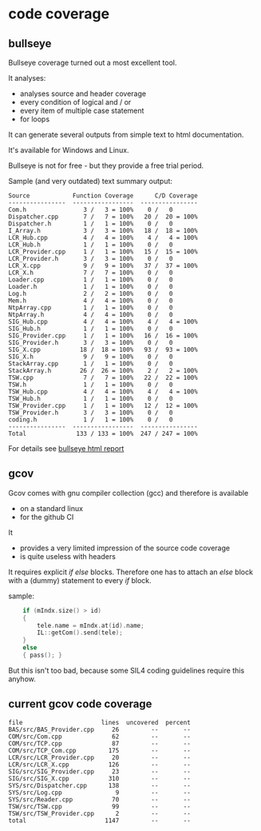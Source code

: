 # code coverage
## bullseye
Bullseye coverage turned out a most excellent tool.

It analyses:
-   analyses source and header coverage
-   every condition of logical and / or
-   every item of multiple case statement
-   for loops

It can generate several outputs from simple text to html documentation.

It's available for Windows and Linux. 

Bullseye is not for free - but they provide a free trial period. 

Sample (and very outdated) text summary output:
```
Source            Function Coverage      C/D Coverage
----------------  -----------------  ----------------
Com.h                3 /   3 = 100%    0 /   0
Dispatcher.cpp       7 /   7 = 100%   20 /  20 = 100%
Dispatcher.h         1 /   1 = 100%    0 /   0
I_Array.h            3 /   3 = 100%   18 /  18 = 100%
LCR_Hub.cpp          4 /   4 = 100%    4 /   4 = 100%
LCR_Hub.h            1 /   1 = 100%    0 /   0
LCR_Provider.cpp     1 /   1 = 100%   15 /  15 = 100%
LCR_Provider.h       3 /   3 = 100%    0 /   0
LCR_X.cpp            9 /   9 = 100%   37 /  37 = 100%
LCR_X.h              7 /   7 = 100%    0 /   0
Loader.cpp           1 /   1 = 100%    0 /   0
Loader.h             1 /   1 = 100%    0 /   0
Log.h                2 /   2 = 100%    0 /   0
Mem.h                4 /   4 = 100%    0 /   0
NtpArray.cpp         1 /   1 = 100%    0 /   0
NtpArray.h           4 /   4 = 100%    0 /   0
SIG_Hub.cpp          4 /   4 = 100%    4 /   4 = 100%
SIG_Hub.h            1 /   1 = 100%    0 /   0
SIG_Provider.cpp     1 /   1 = 100%   16 /  16 = 100%
SIG_Provider.h       3 /   3 = 100%    0 /   0
SIG_X.cpp           18 /  18 = 100%   93 /  93 = 100%
SIG_X.h              9 /   9 = 100%    0 /   0
StackArray.cpp       1 /   1 = 100%    0 /   0
StackArray.h        26 /  26 = 100%    2 /   2 = 100%
TSW.cpp              7 /   7 = 100%   22 /  22 = 100%
TSW.h                1 /   1 = 100%    0 /   0
TSW_Hub.cpp          4 /   4 = 100%    4 /   4 = 100%
TSW_Hub.h            1 /   1 = 100%    0 /   0
TSW_Provider.cpp     1 /   1 = 100%   12 /  12 = 100%
TSW_Provider.h       3 /   3 = 100%    0 /   0
coding.h             1 /   1 = 100%    0 /   0
----------------  -----------------  ----------------
Total              133 / 133 = 100%  247 / 247 = 100%
```
For details see [bullseye html report](http://dstw.sorgo.de/bullseye/)

## gcov
Gcov comes with gnu compiler collection (gcc) and therefore is available
-   on a standard linux
-   for the github CI

It 
-   provides a very limited impression of the source code coverage
-   is quite useless with headers

It requires explicit _if else_ blocks. Therefore one has to attach an _else_ block with a (dummy) statement to every _if_ block.

sample:
```cpp
    if (mIndx.size() > id)
    {
        tele.name = mIndx.at(id).name;
        IL::getCom().send(tele);
    }
    else
    { pass(); }
```
But this isn't too bad, because some SIL4 coding guidelines require this anyhow.

## current gcov code coverage
```
file                      lines  uncovered  percent
BAS/src/BAS_Provider.cpp     26         --       --
COM/src/Com.cpp              62         --       --
COM/src/TCP.cpp              87         --       --
COM/src/TCP_Com.cpp         175         --       --
LCR/src/LCR_Provider.cpp     20         --       --
LCR/src/LCR_X.cpp           126         --       --
SIG/src/SIG_Provider.cpp     23         --       --
SIG/src/SIG_X.cpp           310         --       --
SYS/src/Dispatcher.cpp      138         --       --
SYS/src/Log.cpp               9         --       --
SYS/src/Reader.cpp           70         --       --
TSW/src/TSW.cpp              99         --       --
TSW/src/TSW_Provider.cpp      2         --       --
total                      1147         --       --
```
